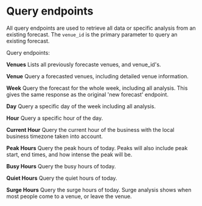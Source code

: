 # Query endpoints

All query endpoints are used to retrieve all data or specific analysis from an existing forecast.
The `venue_id` is the primary parameter to query an existing forecast.

Query endpoints:  

**Venues**
Lists all previously forecaste venues, and venue_id's. 

**Venue**
Query a forecasted venues, including detailed venue information.  

**Week**
Query the forecast for the whole week, including all analysis. This gives the same response as the original 'new forecast' endpoint.  

**Day**
Query a specific day of the week including all analysis.  

**Hour**
Query a specific hour of the day.  

**Current Hour**
Query the current hour of the business with the local business timezone taken into account.  

**Peak Hours**
Query the peak hours of today. Peaks will also include peak start, end times, and how intense the peak will be.

**Busy Hours**
Query the busy hours of today.  

**Quiet Hours**
Query the quiet hours of today.  

**Surge Hours**
Query the surge hours of today. Surge analysis shows when most people come to a venue, or leave the venue.  
